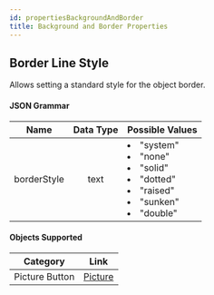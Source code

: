 ```yaml
---
id: propertiesBackgroundAndBorder
title: Background and Border Properties
---
```


## Border Line Style

Allows setting a standard style for the object border.


#### JSON Grammar

|Name|Data Type|Possible Values|
|:---:|:---:|---|
|borderStyle|text |<li>"system"<li> "none"<li> "solid"<li> "dotted"<li> "raised"<li> "sunken"<li>"double"|


#### Objects Supported

|Category|Link| 
|---|---|
|Picture Button|[Picture](pictureButton_overview.md)|



